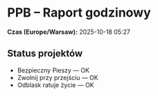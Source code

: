 # PPB – Raport godzinowy
**Czas (Europe/Warsaw):** 2025-10-18 05:27

## Status projektów
- Bezpieczny Pieszy — OK
- Zwolnij przy przejściu — OK
- Odblask ratuje życie — OK

